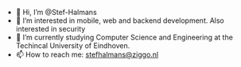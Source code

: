 - 👋 Hi, I’m @Stef-Halmans
- 👀 I’m interested in mobile, web and backend development. Also interested in security
- 🌱 I’m currently studying Computer Science and Engineering at the Techincal University of Eindhoven.
- 📫 How to reach me: stefhalmans@ziggo.nl

<!---
Stef-Halmans/Stef-Halmans is a ✨ special ✨ repository because its `README.md` (this file) appears on your GitHub profile.
You can click the Preview link to take a look at your changes.
--->
